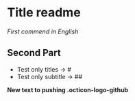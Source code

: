 # Title readme

*First commend in English*

## Second Part

- Test only titles -> #
- Test only subtitle -> ##

**New text to pushing .octicon-logo-github**